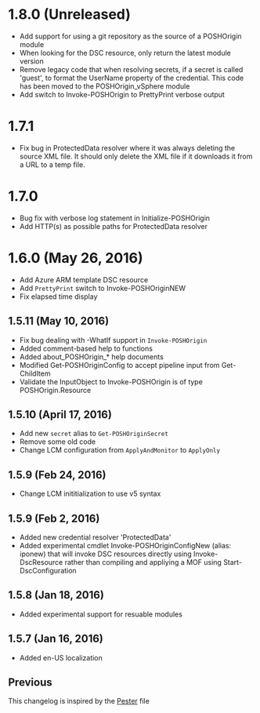 # 1.8.0 (Unreleased)
  * Add support for using a git repository as the source of a POSHOrigin module
  * When looking for the DSC resource, only return the latest module version
  * Remove legacy code that when resolving secrets, if a secret is called 'guest', to format the UserName property of the credential. This code has been moved to the POSHOrigin_vSphere module
  * Add switch to Invoke-POSHOrigin to PrettyPrint verbose output

# 1.7.1
  - Fix bug in ProtectedData resolver where it was always deleting the source XML file.
    It should only delete the XML file if it downloads it from a URL to a temp file.

# 1.7.0
  - Bug fix with verbose log statement in Initialize-POSHOrigin
  - Add HTTP(s) as possible paths for ProtectedData resolver

# 1.6.0 (May 26, 2016)
  - Add Azure ARM template DSC resource
  - Add `PrettyPrint` switch to Invoke-POSHOriginNEW
  - Fix elapsed time display
  
## 1.5.11 (May 10, 2016)
  - Fix bug dealing with -WhatIf support in `Invoke-POSHOrigin`
  - Added comment-based help to functions
  - Added about_POSHOrigin_* help documents
  - Modified Get-POSHOriginConfig to accept pipeline input from Get-ChildItem
  - Validate the InputObject to Invoke-POSHOrigin is of type POSHOrigin.Resource

## 1.5.10 (April 17, 2016)
  - Add new ```secret``` alias to ```Get-POSHOriginSecret```
  - Remove some old code
  - Change LCM configuration from ```ApplyAndMonitor``` to ```ApplyOnly```

## 1.5.9 (Feb 24, 2016)
  - Change LCM inititialization to use v5 syntax

## 1.5.9 (Feb 2, 2016)
  - Added new credential resolver 'ProtectedData'
  - Added experimental cmdlet Invoke-POSHOriginConfigNew (alias: iponew) that 
    will invoke DSC resources directly using Invoke-DscResource rather than
	compiling and appliying a MOF using Start-DscConfiguration

## 1.5.8 (Jan 18, 2016)
  - Added experimental support for resuable modules

## 1.5.7 (Jan 16, 2016)
  - Added en-US localization

## Previous
This changelog is inspired by the
[Pester](https://github.com/pester/Pester/blob/master/CHANGELOG.md) file
